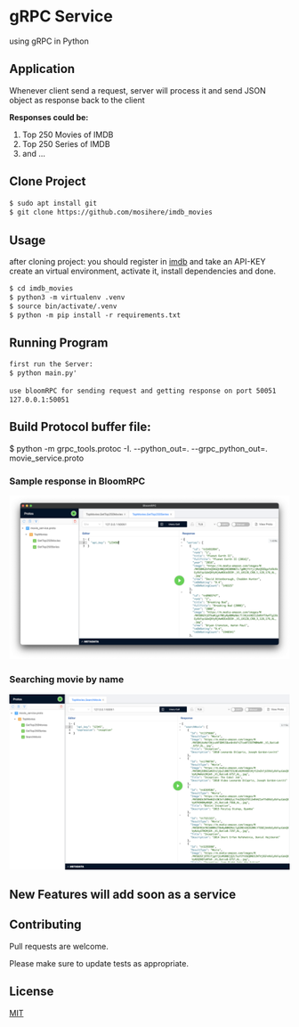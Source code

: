 # gRPC Service

using gRPC in Python

## Application

Whenever client send a request, server will process it and send JSON object as response back to the client<br/>

**Responses could be:**
1. Top 250 Movies of IMDB
2. Top 250 Series of IMDB
3. and ...

## Clone Project


```bash
$ sudo apt install git
$ git clone https://github.com/mosihere/imdb_movies
```

## Usage
after cloning project:
you should register in [imdb](https://imdb-api.com/) and take an API-KEY<br>
create an virtual environment,
activate it, install dependencies and done.

```
$ cd imdb_movies
$ python3 -m virtualenv .venv
$ source bin/activate/.venv
$ python -m pip install -r requirements.txt
```

## Running Program
```
first run the Server:
$ python main.py'

use bloomRPC for sending request and getting response on port 50051
127.0.0.1:50051
```

## Build Protocol buffer file:
$ python -m grpc_tools.protoc -I. --python_out=. --grpc_python_out=. movie_service.proto

### Sample response in BloomRPC
<div align="center" >
<img loading="lazy" style="width:700px" src="./images/Top250Series.png">
</div>

### Searching movie by name
<div align="center" >
<img loading="lazy" style="width:700px" src="./images/SearchMovie.png">
</div>

## New Features will add soon as a service

## Contributing
Pull requests are welcome.

Please make sure to update tests as appropriate.

## License
[MIT](https://choosealicense.com/licenses/mit/)
